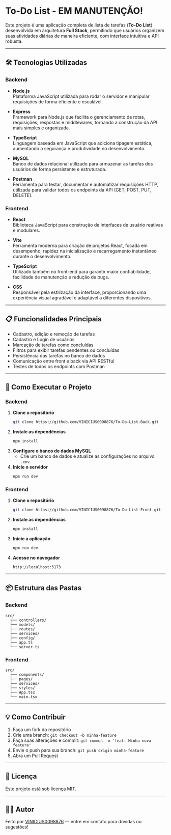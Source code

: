 # To-Do List - EM MANUTENÇÃO!

Este projeto é uma aplicação completa de lista de tarefas (**To-Do List**) desenvolvida em arquitetura **Full Stack**, permitindo que usuários organizem suas atividades diárias de maneira eficiente, com interface intuitiva e API robusta.

---

## 🛠️ Tecnologias Utilizadas

### Backend

- **Node.js**  
  Plataforma JavaScript utilizada para rodar o servidor e manipular requisições de forma eficiente e escalável.

- **Express**  
  Framework para Node.js que facilita o gerenciamento de rotas, requisições, respostas e middlewares, tornando a construção da API mais simples e organizada.

- **TypeScript**  
  Linguagem baseada em JavaScript que adiciona tipagem estática, aumentando a segurança e produtividade no desenvolvimento.

- **MySQL**  
  Banco de dados relacional utilizado para armazenar as tarefas dos usuários de forma persistente e estruturada.

- **Postman**  
  Ferramenta para testar, documentar e automatizar requisições HTTP, utilizada para validar todos os endpoints da API (GET, POST, PUT, DELETE).

### Frontend

- **React**  
  Biblioteca JavaScript para construção de interfaces de usuário reativas e modulares.

- **Vite**  
  Ferramenta moderna para criação de projetos React, focada em desempenho, rapidez na inicialização e recarregamento instantâneo durante o desenvolvimento.

- **TypeScript**  
  Utilizado também no front-end para garantir maior confiabilidade, facilidade de manutenção e redução de bugs.

- **CSS**  
  Responsável pela estilização da interface, proporcionando uma experiência visual agradável e adaptável a diferentes dispositivos.

---

## 📋 Funcionalidades Principais

- Cadastro, edição e remoção de tarefas
- Cadastro e Login de usuários
- Marcação de tarefas como concluídas
- Filtros para exibir tarefas pendentes ou concluídas
- Persistência das tarefas no banco de dados
- Comunicação entre front e back via API RESTful
- Testes de todos os endpoints com Postman

---

## 🚀 Como Executar o Projeto

### Backend

1. **Clone o repositório**
   ```bash
   git clone https://github.com/VINICIUS0098876/To-Do-List-Back.git
   ```
2. **Instale as dependências**
   ```bash
   npm install
   ```
3. **Configure o banco de dados MySQL**
   - Crie um banco de dados e atualize as configurações no arquivo `.env`.
4. **Inicie o servidor**
   ```bash
   npm run dev
   ```

### Frontend

1. **Clone o repositório**
   ```bash
   git clone https://github.com/VINICIUS0098876/To-Do-List-Front.git
   ```
2. **Instale as dependências**
   ```bash
   npm install
   ```
3. **Inicie a aplicação**
   ```bash
   npm run dev
   ```
4. **Acesse no navegador**
   ```
   http://localhost:5173
   ```

---

## 📦 Estrutura das Pastas

### Backend
```
src/
  ├── controllers/
  ├── models/
  ├── routes/
  ├── services/
  ├── config/
  ├── app.ts
  └── server.ts
```
### Frontend
```
src/
  ├── components/
  ├── pages/
  ├── services/
  ├── styles/
  ├── App.tsx
  └── main.tsx
```

---

## 💡 Como Contribuir

1. Faça um fork do repositório
2. Crie uma branch: `git checkout -b minha-feature`
3. Faça suas alterações e commit: `git commit -m 'feat: Minha nova feature'`
4. Envie o push para sua branch: `git push origin minha-feature`
5. Abra um Pull Request

---

## 📄 Licença

Este projeto está sob licença MIT.

---

## 👨‍💻 Autor

Feito por [VINICIUS0098876](https://github.com/VINICIUS0098876) — entre em contato para dúvidas ou sugestões!


